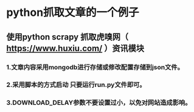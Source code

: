 # python抓取文章的一个例子
## 使用python scrapy 抓取虎嗅网（ https://www.huxiu.com/ ）资讯模块
### 1.文章内容采用mongodb进行存储或修改配置存储到json文件。
### 2.采用脚本的方式启动 只要运行run.py文件即可。
### 3.DOWNLOAD_DELAY参数不要设置过小，以免对网站造成影响。
  
  
   


